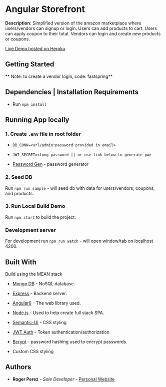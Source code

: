 # Angular Storefront

**Description:** Simplified version of the amazon marketplace where users/vendors can signup or login. Users can add products to cart. Users can apply coupon to their total.
Vendors can login and create new products or coupons.

[Live Demo hosted on Heroku](https://angular-storefront.herokuapp.com/products)

## Getting Started

** Note: to create a vendor login, code: fastspring**

## Dependencies | Installation Requirements
* Run `npm install`


## Running App locally

### 1. Create `.env` file in root folder

* `DB_CONN=<url/admin:password provided in email>`
* `JWT_SECRET=<long password || or use link below to generate pw>`

* [Password Gen](https://www.grc.com/passwords.htm) - password generator

### 2. Seed DB

 Run `npm run sample` - will seed db with data for users/vendors, coupons, and products.


### 3. Run Local Build Demo

 Run `npm start` to build the project.


### Development server

 For development run `npm run watch` - will open window/tab on localhost 4200.

## Built With
 Build using the MEAN stack

* [Mongo DB](https://www.mongodb.com/) - NoSQL database.
* [Express](https://expressjs.com/) - Backend server.
* [Angular6](https://angular.io/) - The web library used.
* [Node.js](https://nodejs.org/en/) - Used to help create full stack SPA.

* [Semantic-UI](https://semantic-ui.com/) - CSS styling
* [JWT Auth](https://jwt.io/) - Token authentication/authorization
* [Bcrypt](https://www.npmjs.com/package/bcrypt) - password hashing used to encrypt passwords.
* Custom CSS styling


## Authors

* **Roger Perez** - *Sole Developer* - [Personal Website](https://rogerperez.us)
